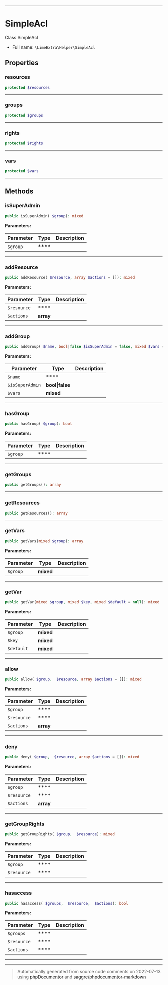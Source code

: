 ***

# SimpleAcl

Class SimpleAcl



* Full name: `\LimeExtra\Helper\SimpleAcl`



## Properties


### resources



```php
protected $resources
```






***

### groups



```php
protected $groups
```






***

### rights



```php
protected $rights
```






***

### vars



```php
protected $vars
```






***

## Methods


### isSuperAdmin



```php
public isSuperAdmin( $group): mixed
```








**Parameters:**

| Parameter | Type | Description |
|-----------|------|-------------|
| `$group` | **** |  |




***

### addResource



```php
public addResource( $resource, array $actions = []): mixed
```








**Parameters:**

| Parameter | Type | Description |
|-----------|------|-------------|
| `$resource` | **** |  |
| `$actions` | **array** |  |




***

### addGroup



```php
public addGroup( $name, bool|false $isSuperAdmin = false, mixed $vars = []): mixed
```








**Parameters:**

| Parameter | Type | Description |
|-----------|------|-------------|
| `$name` | **** |  |
| `$isSuperAdmin` | **bool&#124;false** |  |
| `$vars` | **mixed** |  |




***

### hasGroup



```php
public hasGroup( $group): bool
```








**Parameters:**

| Parameter | Type | Description |
|-----------|------|-------------|
| `$group` | **** |  |




***

### getGroups



```php
public getGroups(): array
```











***

### getResources



```php
public getResources(): array
```











***

### getVars



```php
public getVars(mixed $group): array
```








**Parameters:**

| Parameter | Type | Description |
|-----------|------|-------------|
| `$group` | **mixed** |  |




***

### getVar



```php
public getVar(mixed $group, mixed $key, mixed $default = null): mixed
```








**Parameters:**

| Parameter | Type | Description |
|-----------|------|-------------|
| `$group` | **mixed** |  |
| `$key` | **mixed** |  |
| `$default` | **mixed** |  |




***

### allow



```php
public allow( $group,  $resource, array $actions = []): mixed
```








**Parameters:**

| Parameter | Type | Description |
|-----------|------|-------------|
| `$group` | **** |  |
| `$resource` | **** |  |
| `$actions` | **array** |  |




***

### deny



```php
public deny( $group,  $resource, array $actions = []): mixed
```








**Parameters:**

| Parameter | Type | Description |
|-----------|------|-------------|
| `$group` | **** |  |
| `$resource` | **** |  |
| `$actions` | **array** |  |




***

### getGroupRights



```php
public getGroupRights( $group,  $resource): mixed
```








**Parameters:**

| Parameter | Type | Description |
|-----------|------|-------------|
| `$group` | **** |  |
| `$resource` | **** |  |




***

### hasaccess



```php
public hasaccess( $groups,  $resource,  $actions): bool
```








**Parameters:**

| Parameter | Type | Description |
|-----------|------|-------------|
| `$groups` | **** |  |
| `$resource` | **** |  |
| `$actions` | **** |  |




***


***
> Automatically generated from source code comments on 2022-07-13 using [phpDocumentor](http://www.phpdoc.org/) and [saggre/phpdocumentor-markdown](https://github.com/Saggre/phpDocumentor-markdown)
